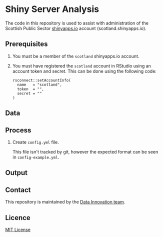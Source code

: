 # Shiny Server Analysis

The code in this repository is used to assist with administration of the Scottish Public Sector [shinyapps.io](https://www.shinyapps.io/) account (scotland.shinyapps.io). 

## Prerequisites

1. You must be a member of the `scotland` shinyapps.io account.

2. You must have registered the `scotland` account in RStudio using an account token and secret. This can be done using the following code:

    ```
    rsconnect::setAccountInfo(
      name   = "scotland",
      token  = "",
      secret = ""
    )
    ```

## Data

## Process

1.  Create `config.yml` file. 
 
    This file isn't tracked by git, however the expected format can be seen in `config-example.yml`.

## Output

## Contact

This repository is maintained by the [Data Innovation team](mailto:alice.hannah@gov.scot;thomas.wilson@gov.scot).

## Licence

[MIT License](LICENCE)

